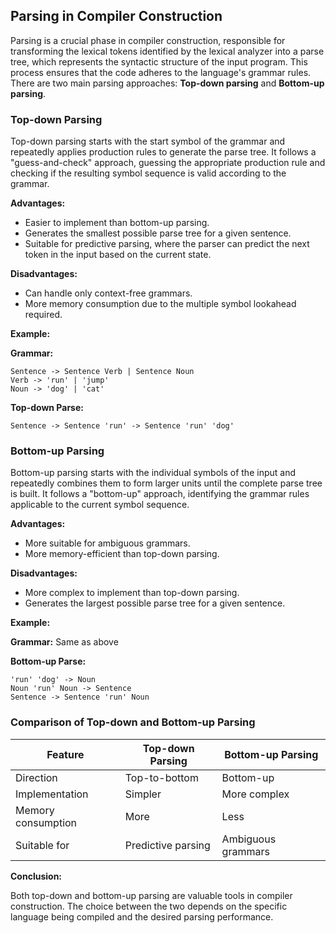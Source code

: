 ## Parsing in Compiler Construction

Parsing is a crucial phase in compiler construction, responsible for transforming the lexical tokens identified by the lexical analyzer into a parse tree, which represents the syntactic structure of the input program. This process ensures that the code adheres to the language's grammar rules. There are two main parsing approaches: **Top-down parsing** and **Bottom-up parsing**.


### Top-down Parsing

Top-down parsing starts with the start symbol of the grammar and repeatedly applies production rules to generate the parse tree. It follows a "guess-and-check" approach, guessing the appropriate production rule and checking if the resulting symbol sequence is valid according to the grammar.

**Advantages:**

- Easier to implement than bottom-up parsing.
- Generates the smallest possible parse tree for a given sentence.
- Suitable for predictive parsing, where the parser can predict the next token in the input based on the current state.


**Disadvantages:**

- Can handle only context-free grammars.
- More memory consumption due to the multiple symbol lookahead required.


**Example:**

**Grammar:**
```
Sentence -> Sentence Verb | Sentence Noun
Verb -> 'run' | 'jump'
Noun -> 'dog' | 'cat'
```

**Top-down Parse:**
```
Sentence -> Sentence 'run' -> Sentence 'run' 'dog'
```


### Bottom-up Parsing

Bottom-up parsing starts with the individual symbols of the input and repeatedly combines them to form larger units until the complete parse tree is built. It follows a "bottom-up" approach, identifying the grammar rules applicable to the current symbol sequence.

**Advantages:**

- More suitable for ambiguous grammars.
- More memory-efficient than top-down parsing.


**Disadvantages:**

- More complex to implement than top-down parsing.
- Generates the largest possible parse tree for a given sentence.


**Example:**

**Grammar:** Same as above

**Bottom-up Parse:**
```
'run' 'dog' -> Noun
Noun 'run' Noun -> Sentence
Sentence -> Sentence 'run' Noun
```


### Comparison of Top-down and Bottom-up Parsing

| Feature | Top-down Parsing | Bottom-up Parsing |
|---|---|---|
| Direction | Top-to-bottom | Bottom-up |
| Implementation | Simpler | More complex |
| Memory consumption | More | Less |
| Suitable for | Predictive parsing | Ambiguous grammars |


**Conclusion:**

Both top-down and bottom-up parsing are valuable tools in compiler construction. The choice between the two depends on the specific language being compiled and the desired parsing performance.